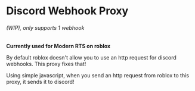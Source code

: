 # Discord Webhook Proxy
###### (WIP), only supports 1 webhook

**Currently used for Modern RTS on roblox**

By default roblox doesn't allow you to use an http request for discord webhooks. This proxy fixes that!

Using simple javascript, when you send an http request from roblox to this proxy, it sends it to discord!
